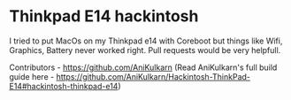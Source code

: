 # Thinkpad E14 hackintosh

I tried to put MacOs on my Thinkpad e14 with Coreboot but things like Wifi, Graphics, Battery never worked right.
Pull requests would be very helpfull.

Contributors - https://github.com/AniKulkarn (Read AniKulkarn's full build guide here - https://github.com/AniKulkarn/Hackintosh-ThinkPad-E14#hackintosh-thinkpad-e14)
